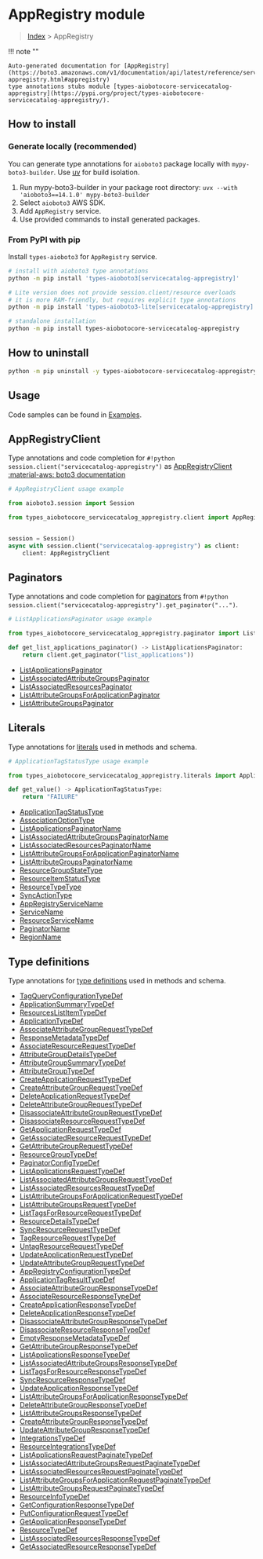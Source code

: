 # AppRegistry module

> [Index](../README.md) > AppRegistry


!!! note ""

    Auto-generated documentation for [AppRegistry](https://boto3.amazonaws.com/v1/documentation/api/latest/reference/services/servicecatalog-appregistry.html#appregistry)
    type annotations stubs module [types-aiobotocore-servicecatalog-appregistry](https://pypi.org/project/types-aiobotocore-servicecatalog-appregistry/).

## How to install

### Generate locally (recommended)

You can generate type annotations for `aioboto3` package locally with `mypy-boto3-builder`.
Use [uv](https://docs.astral.sh/uv/getting-started/installation/) for build isolation.

1. Run mypy-boto3-builder in your package root directory: `uvx --with 'aioboto3==14.1.0' mypy-boto3-builder`
1. Select `aioboto3` AWS SDK.
1. Add `AppRegistry` service.
1. Use provided commands to install generated packages.



### From PyPI with pip

Install `types-aioboto3` for `AppRegistry` service.

```bash
# install with aioboto3 type annotations
python -m pip install 'types-aioboto3[servicecatalog-appregistry]'

# Lite version does not provide session.client/resource overloads
# it is more RAM-friendly, but requires explicit type annotations
python -m pip install 'types-aioboto3-lite[servicecatalog-appregistry]'

# standalone installation
python -m pip install types-aiobotocore-servicecatalog-appregistry
```



## How to uninstall

```bash
python -m pip uninstall -y types-aiobotocore-servicecatalog-appregistry
```

## Usage

Code samples can be found in [Examples](./usage.md).

## AppRegistryClient

Type annotations and code completion for  `#!python session.client("servicecatalog-appregistry")` as [AppRegistryClient](./client.md)
[:material-aws: boto3 documentation](https://boto3.amazonaws.com/v1/documentation/api/latest/reference/services/servicecatalog-appregistry.html#AppRegistry.Client)

```python
# AppRegistryClient usage example

from aioboto3.session import Session

from types_aiobotocore_servicecatalog_appregistry.client import AppRegistryClient


session = Session()
async with session.client("servicecatalog-appregistry") as client:
    client: AppRegistryClient
```


## Paginators

Type annotations and code completion for
[paginators](./paginators.md)
from `#!python session.client("servicecatalog-appregistry").get_paginator("...")`.

```python
# ListApplicationsPaginator usage example

from types_aiobotocore_servicecatalog_appregistry.paginator import ListApplicationsPaginator

def get_list_applications_paginator() -> ListApplicationsPaginator:
    return client.get_paginator("list_applications"))
```

- [ListApplicationsPaginator](./paginators.md#listapplicationspaginator)
- [ListAssociatedAttributeGroupsPaginator](./paginators.md#listassociatedattributegroupspaginator)
- [ListAssociatedResourcesPaginator](./paginators.md#listassociatedresourcespaginator)
- [ListAttributeGroupsForApplicationPaginator](./paginators.md#listattributegroupsforapplicationpaginator)
- [ListAttributeGroupsPaginator](./paginators.md#listattributegroupspaginator)








## Literals

Type annotations for [literals](./literals.md) used in methods and schema.

```python
# ApplicationTagStatusType usage example

from types_aiobotocore_servicecatalog_appregistry.literals import ApplicationTagStatusType

def get_value() -> ApplicationTagStatusType:
    return "FAILURE"
```

- [ApplicationTagStatusType](./literals.md#applicationtagstatustype)
- [AssociationOptionType](./literals.md#associationoptiontype)
- [ListApplicationsPaginatorName](./literals.md#listapplicationspaginatorname)
- [ListAssociatedAttributeGroupsPaginatorName](./literals.md#listassociatedattributegroupspaginatorname)
- [ListAssociatedResourcesPaginatorName](./literals.md#listassociatedresourcespaginatorname)
- [ListAttributeGroupsForApplicationPaginatorName](./literals.md#listattributegroupsforapplicationpaginatorname)
- [ListAttributeGroupsPaginatorName](./literals.md#listattributegroupspaginatorname)
- [ResourceGroupStateType](./literals.md#resourcegroupstatetype)
- [ResourceItemStatusType](./literals.md#resourceitemstatustype)
- [ResourceTypeType](./literals.md#resourcetypetype)
- [SyncActionType](./literals.md#syncactiontype)
- [AppRegistryServiceName](./literals.md#appregistryservicename)
- [ServiceName](./literals.md#servicename)
- [ResourceServiceName](./literals.md#resourceservicename)
- [PaginatorName](./literals.md#paginatorname)
- [RegionName](./literals.md#regionname)




## Type definitions

Type annotations for [type definitions](./type_defs.md) used in methods and schema.

- [TagQueryConfigurationTypeDef](./type_defs.md#tagqueryconfigurationtypedef)
- [ApplicationSummaryTypeDef](./type_defs.md#applicationsummarytypedef)
- [ResourcesListItemTypeDef](./type_defs.md#resourceslistitemtypedef)
- [ApplicationTypeDef](./type_defs.md#applicationtypedef)
- [AssociateAttributeGroupRequestTypeDef](./type_defs.md#associateattributegrouprequesttypedef)
- [ResponseMetadataTypeDef](./type_defs.md#responsemetadatatypedef)
- [AssociateResourceRequestTypeDef](./type_defs.md#associateresourcerequesttypedef)
- [AttributeGroupDetailsTypeDef](./type_defs.md#attributegroupdetailstypedef)
- [AttributeGroupSummaryTypeDef](./type_defs.md#attributegroupsummarytypedef)
- [AttributeGroupTypeDef](./type_defs.md#attributegrouptypedef)
- [CreateApplicationRequestTypeDef](./type_defs.md#createapplicationrequesttypedef)
- [CreateAttributeGroupRequestTypeDef](./type_defs.md#createattributegrouprequesttypedef)
- [DeleteApplicationRequestTypeDef](./type_defs.md#deleteapplicationrequesttypedef)
- [DeleteAttributeGroupRequestTypeDef](./type_defs.md#deleteattributegrouprequesttypedef)
- [DisassociateAttributeGroupRequestTypeDef](./type_defs.md#disassociateattributegrouprequesttypedef)
- [DisassociateResourceRequestTypeDef](./type_defs.md#disassociateresourcerequesttypedef)
- [GetApplicationRequestTypeDef](./type_defs.md#getapplicationrequesttypedef)
- [GetAssociatedResourceRequestTypeDef](./type_defs.md#getassociatedresourcerequesttypedef)
- [GetAttributeGroupRequestTypeDef](./type_defs.md#getattributegrouprequesttypedef)
- [ResourceGroupTypeDef](./type_defs.md#resourcegrouptypedef)
- [PaginatorConfigTypeDef](./type_defs.md#paginatorconfigtypedef)
- [ListApplicationsRequestTypeDef](./type_defs.md#listapplicationsrequesttypedef)
- [ListAssociatedAttributeGroupsRequestTypeDef](./type_defs.md#listassociatedattributegroupsrequesttypedef)
- [ListAssociatedResourcesRequestTypeDef](./type_defs.md#listassociatedresourcesrequesttypedef)
- [ListAttributeGroupsForApplicationRequestTypeDef](./type_defs.md#listattributegroupsforapplicationrequesttypedef)
- [ListAttributeGroupsRequestTypeDef](./type_defs.md#listattributegroupsrequesttypedef)
- [ListTagsForResourceRequestTypeDef](./type_defs.md#listtagsforresourcerequesttypedef)
- [ResourceDetailsTypeDef](./type_defs.md#resourcedetailstypedef)
- [SyncResourceRequestTypeDef](./type_defs.md#syncresourcerequesttypedef)
- [TagResourceRequestTypeDef](./type_defs.md#tagresourcerequesttypedef)
- [UntagResourceRequestTypeDef](./type_defs.md#untagresourcerequesttypedef)
- [UpdateApplicationRequestTypeDef](./type_defs.md#updateapplicationrequesttypedef)
- [UpdateAttributeGroupRequestTypeDef](./type_defs.md#updateattributegrouprequesttypedef)
- [AppRegistryConfigurationTypeDef](./type_defs.md#appregistryconfigurationtypedef)
- [ApplicationTagResultTypeDef](./type_defs.md#applicationtagresulttypedef)
- [AssociateAttributeGroupResponseTypeDef](./type_defs.md#associateattributegroupresponsetypedef)
- [AssociateResourceResponseTypeDef](./type_defs.md#associateresourceresponsetypedef)
- [CreateApplicationResponseTypeDef](./type_defs.md#createapplicationresponsetypedef)
- [DeleteApplicationResponseTypeDef](./type_defs.md#deleteapplicationresponsetypedef)
- [DisassociateAttributeGroupResponseTypeDef](./type_defs.md#disassociateattributegroupresponsetypedef)
- [DisassociateResourceResponseTypeDef](./type_defs.md#disassociateresourceresponsetypedef)
- [EmptyResponseMetadataTypeDef](./type_defs.md#emptyresponsemetadatatypedef)
- [GetAttributeGroupResponseTypeDef](./type_defs.md#getattributegroupresponsetypedef)
- [ListApplicationsResponseTypeDef](./type_defs.md#listapplicationsresponsetypedef)
- [ListAssociatedAttributeGroupsResponseTypeDef](./type_defs.md#listassociatedattributegroupsresponsetypedef)
- [ListTagsForResourceResponseTypeDef](./type_defs.md#listtagsforresourceresponsetypedef)
- [SyncResourceResponseTypeDef](./type_defs.md#syncresourceresponsetypedef)
- [UpdateApplicationResponseTypeDef](./type_defs.md#updateapplicationresponsetypedef)
- [ListAttributeGroupsForApplicationResponseTypeDef](./type_defs.md#listattributegroupsforapplicationresponsetypedef)
- [DeleteAttributeGroupResponseTypeDef](./type_defs.md#deleteattributegroupresponsetypedef)
- [ListAttributeGroupsResponseTypeDef](./type_defs.md#listattributegroupsresponsetypedef)
- [CreateAttributeGroupResponseTypeDef](./type_defs.md#createattributegroupresponsetypedef)
- [UpdateAttributeGroupResponseTypeDef](./type_defs.md#updateattributegroupresponsetypedef)
- [IntegrationsTypeDef](./type_defs.md#integrationstypedef)
- [ResourceIntegrationsTypeDef](./type_defs.md#resourceintegrationstypedef)
- [ListApplicationsRequestPaginateTypeDef](./type_defs.md#listapplicationsrequestpaginatetypedef)
- [ListAssociatedAttributeGroupsRequestPaginateTypeDef](./type_defs.md#listassociatedattributegroupsrequestpaginatetypedef)
- [ListAssociatedResourcesRequestPaginateTypeDef](./type_defs.md#listassociatedresourcesrequestpaginatetypedef)
- [ListAttributeGroupsForApplicationRequestPaginateTypeDef](./type_defs.md#listattributegroupsforapplicationrequestpaginatetypedef)
- [ListAttributeGroupsRequestPaginateTypeDef](./type_defs.md#listattributegroupsrequestpaginatetypedef)
- [ResourceInfoTypeDef](./type_defs.md#resourceinfotypedef)
- [GetConfigurationResponseTypeDef](./type_defs.md#getconfigurationresponsetypedef)
- [PutConfigurationRequestTypeDef](./type_defs.md#putconfigurationrequesttypedef)
- [GetApplicationResponseTypeDef](./type_defs.md#getapplicationresponsetypedef)
- [ResourceTypeDef](./type_defs.md#resourcetypedef)
- [ListAssociatedResourcesResponseTypeDef](./type_defs.md#listassociatedresourcesresponsetypedef)
- [GetAssociatedResourceResponseTypeDef](./type_defs.md#getassociatedresourceresponsetypedef)

